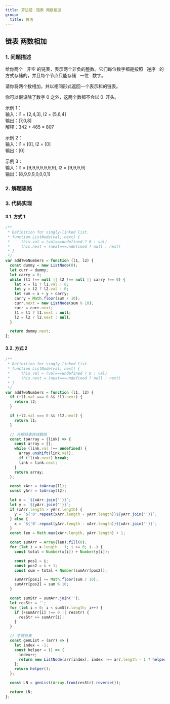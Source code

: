 ```yaml
---
title: 算法题：链表 两数相加
group:
  title: 算法
---
```


## 链表 两数相加

### 1. 问题描述

给你两个   非空 的链表，表示两个非负的整数。它们每位数字都是按照   逆序   的方式存储的，并且每个节点只能存储   一位   数字。

请你将两个数相加，并以相同形式返回一个表示和的链表。

你可以假设除了数字 0 之外，这两个数都不会以 0  开头。

示例 1：  
输入：l1 = [2,4,3], l2 = [5,6,4]  
输出：[7,0,8]  
解释：342 + 465 = 807

示例 2：  
输入：l1 = [0], l2 = [0]  
输出：[0]

示例 3：  
输入：l1 = [9,9,9,9,9,9,9], l2 = [9,9,9,9]  
输出：[8,9,9,9,0,0,0,1]

### 2. 解题思路

### 3. 代码实现

#### 3.1. 方式 1

```js
/**
 * Definition for singly-linked list.
 * function ListNode(val, next) {
 *     this.val = (val===undefined ? 0 : val)
 *     this.next = (next===undefined ? null : next)
 * }
 */
var addTwoNumbers = function (l1, l2) {
  const dummy = new ListNode(0);
  let curr = dummy;
  let carry = 0;
  while (l1 !== null || l2 !== null || carry !== 0) {
    let x = l1 ? l1.val : 0;
    let y = l2 ? l2.val : 0;
    let sum = x + y + carry;
    carry = Math.floor(sum / 10);
    curr.next = new ListNode(sum % 10);
    curr = curr.next;
    l1 = l1 ? l1.next : null;
    l2 = l2 ? l2.next : null;
  }

  return dummy.next;
};
```

#### 3.2. 方式 2

```js
/**
 * Definition for singly-linked list.
 * function ListNode(val, next) {
 *     this.val = (val===undefined ? 0 : val)
 *     this.next = (next===undefined ? null : next)
 * }
 */
var addTwoNumbers = function (l1, l2) {
  if (+l1.val === 0 && !l1.next) {
    return l2;
  }

  if (+l2.val === 0 && !l2.next) {
    return l1;
  }

  // 先把链表转成数组
  const toArray = (link) => {
    const array = [];
    while (link.val !== undefined) {
      array.unshift(link.val);
      if (!link.next) break;
      link = link.next;
    }
    return array;
  };

  const xArr = toArray(l1);
  const yArr = toArray(l2);

  let x = `${xArr.join('')}`;
  let y = `${yArr.join('')}`;
  if (xArr.length > yArr.length) {
    y = `${'0'.repeat(xArr.length - yArr.length)}${yArr.join('')}`;
  } else {
    x = `${'0'.repeat(yArr.length - xArr.length)}${xArr.join('')}`;
  }
  const len = Math.max(xArr.length, yArr.length) + 1;

  const sumArr = Array(len).fill(0);
  for (let i = x.length - 1; i >= 0; i--) {
    const total = Number(x[i]) + Number(y[i]);

    const pos1 = i;
    const pos2 = i + 1;
    const sum = total + Number(sumArr[pos2]);

    sumArr[pos1] += Math.floor(sum / 10);
    sumArr[pos2] = sum % 10;
  }

  const sumStr = sumArr.join('');
  let resStr = '';
  for (let i = 0; i < sumStr.length; i++) {
    if (+sumArr[i] !== 0 || resStr) {
      resStr += sumArr[i];
    }
  }

  // 生成链表
  const genList = (arr) => {
    let index = -1;
    const helper = () => {
      index++;
      return new ListNode(arr[index], index !== arr.length - 1 ? helper() : null);
    };
    return helper();
  };

  const LN = genList(Array.from(resStr).reverse());

  return LN;
};
```
